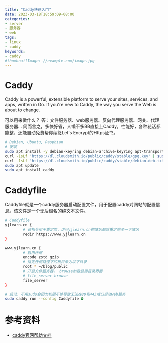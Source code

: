 ```yaml
---
title: "Caddy快速入门"
date: 2023-03-18T18:59:09+08:00
categories:
- server
- 服务器
- web
tags:
- linux
- caddy
keywords:
- caddy
#thumbnailImage: //example.com/image.jpg
---
```


<!--more-->

# Caddy
Caddy is a powerful, extensible platform to serve your sites, services, and apps, written in Go. If you're new to Caddy, the way you serve the Web is about to change.

可以用来做什么？
答：文件服务器、web服务器、反向代理服务器、网关、代理服务器...
简而言之，多快好省，人懒不多BB直接上Caddy，性能好，各种花活都能整，还能自动免费帮你续签Let's Encrypt的Https证书。

```bash
# Debian, Ubuntu, Raspbian
# 安装
sudo apt install -y debian-keyring debian-archive-keyring apt-transport-https
curl -1sLf 'https://dl.cloudsmith.io/public/caddy/stable/gpg.key' | sudo gpg --dearmor -o /usr/share/keyrings/caddy-stable-archive-keyring.gpg
curl -1sLf 'https://dl.cloudsmith.io/public/caddy/stable/debian.deb.txt' | sudo tee /etc/apt/sources.list.d/caddy-stable.list
sudo apt update
sudo apt install caddy
```

# Caddyfile
Caddyfile就是一个caddy服务器启动配置文件，用于配置caddy对网站的配置信息。该文件是一个无后缀名的纯文本文件。

```bash
# Caddyfile
yjlearn.cn {
        # 该指令用于重定向，访问yjlearn.cn的域名都将重定向至一下域名
        redir https://www.yjlearn.cn
}

www.yjlearn.cn {
        # 启用压缩
        encode zstd gzip
        # 指定任何路径下的根目录为以下目录
        root * ~/blog/public
        # 开启文件服务器， browse参数启用目录界面 
        # file_server browse
        file_server
}

# 启动，不用sudo会因为权限不够导致无法在80和443端口启动web服务
sudo caddy run --config Caddyfile &

```


# 参考资料
- [caddy官网帮助文档](https://caddyserver.com/docs/)